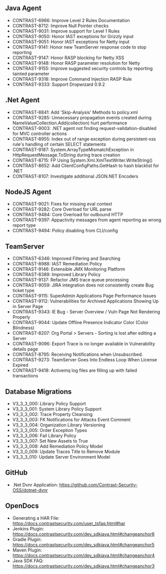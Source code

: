 <!--
title: "Contrast 3.3.0 - July 2016"
description: "Contrast 3.3.0 July 2016"
tags: "3.3.0 July Release Notes"
-->

## Java Agent
* CONTRAST-6966: Improve Level 2 Rules Documentation
* CONTRAST-8712: Improve Null Pointer checks
* CONTRAST-9031: Improve support for Level 1 Rules
* CONTRAST-9050: Honor IAST exceptions for Grizzly input
* CONTRAST-9051: Honor IAST exceptions for Netty input
* CONTRAST-9141: Honor new TeamServer response code to stop reporting
* CONTRAST-9147: Honor RASP blocking for Netty XSS
* CONTRAST-9148: Honor RASP parameter resolution for Netty
* CONTRAST-9155: Improve suggested security controls by reporting tainted parameter
* CONTRAST-9318: Improve Command Injection RASP Rule
* CONTRAST-9333: Support Dropwizard 0.9.2

## .Net Agent
* CONTRAST-8841: Add 'Skip-Analysis' Methods to policy.xml
* CONTRAST-9285: Unnecessary propagation events created during NameValueCollection.Add(collection) hurt performance
* CONTRAST-9003: .NET agent not finding request-validation-disabled for MVC controller actions
* CONTRAST-8955: Index out of range exception during persistent-xss rule's handling of certain SELECT statements
* CONTRAST-9187: System.ArrayTypeMismatchException in HttpRequestMessage.ToString during trace creation 
* CONTRAST-8715: FP Using System.Xml.XmlTextWriter.WriteString()
* CONTRAST-8652: Add ClientConfigPaths.GetHash to hash blacklist for .NET
* CONTRAST-8107: Investigate additional JSON.NET Encoders

## NodeJS Agent
* CONTRAST-9021: Fixes for missing eval context
* CONTRAST-9282: Core Overload for URL parse
* CONTRAST-9484: Core Overload for outbound HTTP
* CONTRAST-9397: Appactivity messages from agent reporting as wrong report type
* CONTRAST-9494: Policy disabling from CLI/config

## TeamServer
* CONTRAST-6346: Improved Filtering and Searching
* CONTRAST-8988: IAST Remediation Policy
* CONTRAST-9146: Extensible JMX Monitoring Platform
* CONTRAST-8389: Improved Library Policy
* CONTRAST-9137: Refactor JMS trace queue processing
* CONTRAST-9059: JIRA integration does not consistently create Bug ticket type
* CONTRAST-9115: SuperAdmin Applications Page Performance Issues
* CONTRAST-9112: Vulnerabilities for Archived Applications Showing Up in Server Page
* CONTRAST-9343: IE Bug - Server Overview / Vuln Page Not Rendering Properly
* CONTRAST-9044: Update Offline Presence Indicator Color (Color Blindness)
* CONTRAST-8207: Org Portal > Servers - Sorting is lost after editing a Server
* CONTRAST-9096: Export Trace is no longer available in Vulnerability details page
* CONTRAST-8795: Receiving Notifications when Unsubscribed.
* CONTRAST-9273: TeamServer Goes Into Endless Loop When License Expired
* CONTRAST-9418: Activemq log files are filling up with failed transactions

## Database Migrations
* V3_3_3_000: Library Policy Support
* V3_3_3_001: System Library Policy Support
* V3_3_3_002: Trace Property Cleansing
* V3_3_3_003: FK Notifications for Attacks Event Comment
* V3_3_3_004: Organization Library Versioning
* V3_3_3_005: Order Exception Types 
* V3_3_3_006: Fail Library Policy
* V3_3_3_007: Set New Assets to True
* V3_3_3_008: Add Remediation Policy Model
* V3_3_0_009: Update Traces Title to Remove Module
* V3_3_3_010: Update Server Environment Model

## GitHub
* .Net Dvnr Application: https://github.com/Contrast-Security-OSS/dotnet-dvnr

## OpenDocs
* Generating a HAR File: https://docs.contrastsecurity.com/user_tsfaq.html#har
* Jenkins Plugin: https://docs.contrastsecurity.com/dev_sdkjava.html#changeanchor6
* Gradle Plugin: https://docs.contrastsecurity.com/dev_sdkjava.html#changeanchor5
* Maven Plugin: https://docs.contrastsecurity.com/dev_sdkjava.html#changeanchor4
* Java SDK FAQ: https://docs.contrastsecurity.com/dev_sdkjava.html#changeanchor3
